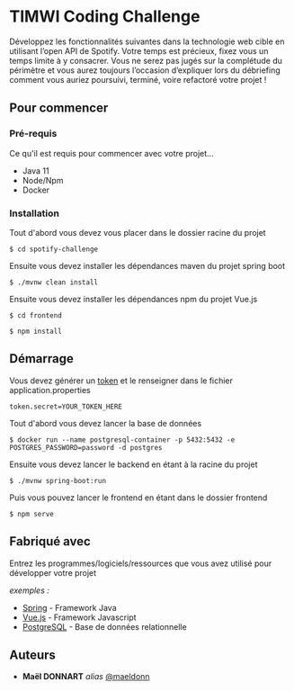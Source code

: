 # TIMWI Coding Challenge

Développez les fonctionnalités suivantes dans la technologie web cible en utilisant l’open API de Spotify. Votre temps est précieux, fixez vous un temps limite à y consacrer. Vous ne serez pas jugés sur la complétude du périmètre et vous aurez toujours l’occasion d’expliquer lors du débriefing comment vous auriez poursuivi, terminé, voire refactoré votre projet !

## Pour commencer

### Pré-requis

Ce qu'il est requis pour commencer avec votre projet...

- Java 11
- Node/Npm
- Docker

### Installation

Tout d'abord vous devez vous placer dans le dossier racine du projet

```shell
$ cd spotify-challenge
```

Ensuite vous devez installer les dépendances maven du projet spring boot

```shell
$ ./mvnw clean install 
```

Ensuite vous devez installer les dépendances npm du projet Vue.js

```shell
$ cd frontend
```

```shell
$ npm install
```

## Démarrage

Vous devez générer un [token](https://developer.spotify.com/console/get-search-item/) et le renseigner dans le fichier application.properties

```
token.secret=YOUR_TOKEN_HERE
```

Tout d'abord vous devez lancer la base de données

```shell
$ docker run --name postgresql-container -p 5432:5432 -e POSTGRES_PASSWORD=password -d postgres
```

Ensuite vous devez lancer le backend en étant à la racine du projet

```shell
$ ./mvnw spring-boot:run
 ```

Puis vous pouvez lancer le frontend en étant dans le dossier frontend

```shell
$ npm serve
```

## Fabriqué avec

Entrez les programmes/logiciels/ressources que vous avez utilisé pour développer votre projet

_exemples :_
* [Spring](https://spring.io/) - Framework Java
* [Vue.js](https://vuejs.org/) - Framework Javascript
* [PostgreSQL](https://www.postgresql.org/) - Base de données relationnelle

## Auteurs

* **Maël DONNART** _alias_ [@maeldonn](https://github.com/maeldonn)
